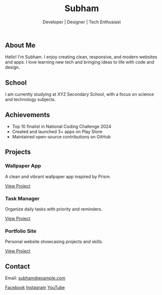 
<!DOCTYPE html>
<html lang="en">
<head>
  <meta charset="UTF-8" />
  <meta name="viewport" content="width=device-width, initial-scale=1.0" />
 
</head>
<body>

<header>
  <h1>Subham</h1>
  <p>Developer | Designer | Tech Enthusiast</p>

</header>

<section>
  <h2>About Me</h2>
  <p>Hello! I'm Subham. I enjoy creating clean, responsive, and modern websites and apps. I love learning new tech and bringing ideas to life with code and design.</p>
</section>

<section>
  <h2>School</h2>
  <p>I am currently studying at XYZ Secondary School, with a focus on science and technology subjects.</p>
</section>

<section>
  <h2>Achievements</h2>
  <ul>
    <li>Top 10 finalist in National Coding Challenge 2024</li>
    <li>Created and launched 3+ apps on Play Store</li>
    <li>Maintained open-source contributions on GitHub</li>
  </ul>
</section>

<section>
  <h2>Projects</h2>
  <div class="projects">
    <div class="project-card">
      <h3>Wallpaper App</h3>
      <p>A clean and vibrant wallpaper app inspired by Prism.</p>
      <a href="#">View Project</a>
    </div>
    <div class="project-card">
      <h3>Task Manager</h3>
      <p>Organize daily tasks with priority and reminders.</p>
      <a href="#">View Project</a>
    </div>
    <div class="project-card">
      <h3>Portfolio Site</h3>
      <p>Personal website showcasing projects and skills.</p>
      <a href="#">View Project</a>
    </div>
  </div>
</section>

<section>
  <h2>Contact</h2>
  <p>Email: <a href="mailto:subham@example.com">subham@example.com</a></p>
  <div class="social-links">
    <a href="https://facebook.com/" target="_blank">Facebook</a>
    <a href="https://instagram.com/" target="_blank">Instagram</a>
    <a href="https://youtube.com/" target="_blank">YouTube</a>
  </div>
</section>

</body>
</html>
